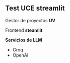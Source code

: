 ## Test UCE streamlit

Gestor de proyectos **UV**

Frontend **steamlit**

__Servicios de LLM__

 * Groq
 * OpenAI
